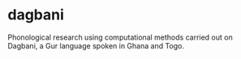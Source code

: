 # dagbani
Phonological research using computational methods carried out on Dagbani, a Gur language spoken in Ghana and Togo.
